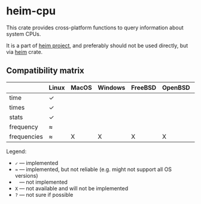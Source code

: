 # heim-cpu

This crate provides cross-platform functions to query information
about system CPUs.

It is a part of [heim project](https://github.com/heim-rs),
and preferably should not be used directly,
but via [heim](https://crates.io/crates/heim) crate.

## Compatibility matrix

|             | Linux | MacOS | Windows | FreeBSD | OpenBSD | Solaris | Redox |
| ----------- | ----- | ----- | ------- | ------- | ------- | ------- | ----- |
| time        | ✓     |       |         |         |         |         |       |
| times       | ✓     |       |         |         |         |         |       |
| stats       | ✓     |       |         |         |         |         |       |
| frequency   | ≈     |       |         |         |         |         |       |
| frequencies | ≈     | X     | X       | X       | X       | X       | ?     |

Legend:

 * `✓` — implemented
 * `≈` — implemented, but not reliable (e.g. might not support all OS versions)
 * ` ` — not implemented
 * `X` — not available and will not be implemented
 * `?` — not sure if possible
